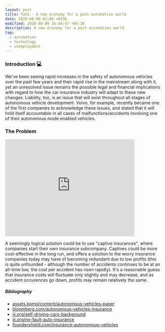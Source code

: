 ```yaml
---
layout: post
title: Talk - A new economy for a post-automation world
date: 2020-08-09 01:00 +0530
modified: 2020-08-09 16:49:47 +05:30
description: A new economy for a post-automation world
tag:
  - automation
  - technology
  - unemployment
---
```


### Introduction 💻

We've been seeing rapid increases in the safety of autonomous vehicles over the past few years and their rapid rise in the
mainstream along with it, yet an unresolved issue remains the possible legal and financial implications with regard to how
the car insurance industry will adapt to these new changes. Liability, too, is an issue that will exist throughout all stages of
autonomous vehicle development. Volvo, for example, recently became one of the first companies to acknowledge these issues, and
stated that it will hold itself accountable in all cases of malfunctions/accidents involving one of their autonomous mode enabled
vehicles.


### The Problem

<iframe width="420" height="315" src="http://www.youtube.com/embed/dQw4w9WgXcQ" frameborder="0" allowfullscreen></iframe>

A seemingly logical solution could be to use "captive insurances", where companies start their own insurance subcompany. Captives could be more cost-effective in the long run, and offers a solution to the worry insurance companies today may have of becoming redundant due to low profits (this is quite unfounded - although the number of accidents continues to be at an all-time low, the cost per accident has risen rapidly). It's a reasonable guess that insurance costs will fluctuate only slightly and may decrease, and as accident occurences go down, profits may remain relatively the same.


##### Bibliography

- [assets.kpmg/content/autonomous-vehicles-paper](https://assets.kpmg/content/dam/kpmg/us/pdf/2017/06/chaotic-middle-autonomous-vehicles-paper.pdf)
- [bloomberg.com/autonomous-vehicles-insurance](https://bloomberg.com/news/articles/2019-02-19/autonomous-vehicles-may-one-day-kill-car-insurance-as-we-know-it)
- [iii.org/self-driving-cars-background](https://www.iii.org/article/background-on-self-driving-cars-and-insurance)
- [iii.org/no-fault-auto-insurance](https://www.iii.org/article/background-on-no-fault-auto-insurance)
- [foundershield.com/insurance-autonomous-vehicles](https://foundershield.com/insurance-for-autonomous-vehicles-self-driving-cars/)
